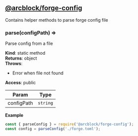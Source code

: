 <a name="module_@arcblock/forge-config"></a>


## [**@arcblock/forge-config**](https://github.com/arcblock/forge-config)

Contains helper methods to parse forge config file

<a name="parse"></a>

### parse(configPath) ⇒

Parse config from a file

**Kind**: static method  
**Returns**: object  
**Throws**:

* Error when file not found

**Access**: public  

| Param      | Type     |
| ---------- | -------- |
| configPath | `string` |

**Example**  

```js
const { parseConfig } = require('@arcblock/forge-config');
const config = parseConfig('./forge.toml');
```
